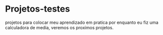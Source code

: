 # Projetos-testes
projetos para colocar meu aprendizado em pratica
por enquanto eu fiz uma calculadora de media, veremos os proximos projetos.
